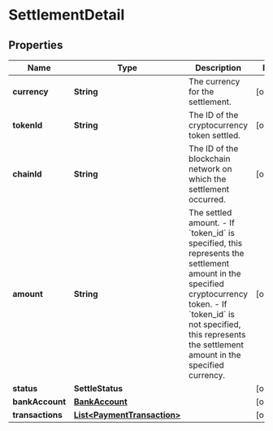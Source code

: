 

# SettlementDetail


## Properties

| Name | Type | Description | Notes |
|------------ | ------------- | ------------- | -------------|
|**currency** | **String** | The currency for the settlement. |  [optional] |
|**tokenId** | **String** | The ID of the cryptocurrency token settled. |  [optional] |
|**chainId** | **String** | The ID of the blockchain network on which the settlement occurred. |  [optional] |
|**amount** | **String** | The settled amount. - If &#x60;token_id&#x60; is specified, this represents the settlement amount in the specified cryptocurrency token. - If &#x60;token_id&#x60; is not specified, this represents the settlement amount in the specified currency.  |  [optional] |
|**status** | **SettleStatus** |  |  [optional] |
|**bankAccount** | [**BankAccount**](BankAccount.md) |  |  [optional] |
|**transactions** | [**List&lt;PaymentTransaction&gt;**](PaymentTransaction.md) |  |  [optional] |



